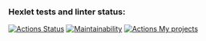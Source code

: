 ### Hexlet tests and linter status:
[![Actions Status](https://github.com/TurtleOld/python-project-lvl1/workflows/hexlet-check/badge.svg)](https://github.com/TurtleOld/python-project-lvl1/actions)
[![Maintainability](https://api.codeclimate.com/v1/badges/929e0314e011fe53ff0f/maintainability)](https://codeclimate.com/github/TurtleOld/frontend-project-lvl1/maintainability)
[![Actions My projects](https://github.com/TurtleOld/python-project-lvl1/workflows/brain-games/badge.svg)](https://github.com/TurtleOld/python-project-lvl1/actions)